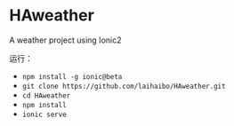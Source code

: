 # HAweather
A weather project using Ionic2

运行：
- `npm install -g ionic@beta`
- `git clone https://github.com/laihaibo/HAweather.git`
- `cd HAweather`
- `npm install`
- `ionic serve`
